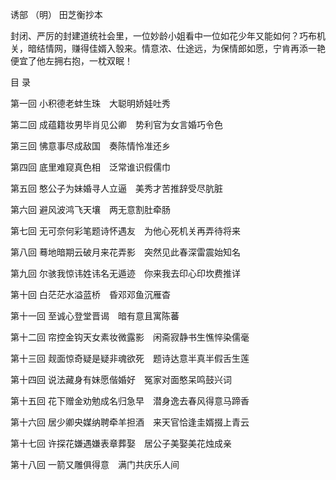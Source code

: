 诱部 （明） 田芝衡抄本

封闭、严厉的封建道统社会里，一位妙龄小姐看中一位如花少年又能如何？巧布机关，暗结情网，赚得佳婿入彀来。情意浓、仕途远，为保情郎如愿，宁肯再添一艳便宜了他左拥右抱，一枕双眠！

目 录

第一回 小积德老蚌生珠　大聪明娇娃吐秀

第二回 成蕴籍妆男毕肖见公卿　势利官为女言婚巧令色

第三回 怫意事尽成敌国　奏陈情怜准还乡

第四回 底里难窥真色相　泛常谁识假儒巾

第五回 憨公子为妹婚寻人立逼　美秀才苦推辞受尽肮脏

第六回 避风波鸿飞天壤　两无意割肚牵肠

第七回 无可奈何彩笔题诗怀遇友　为他心死机关再弄待将来

第八回 蓦地暗期云破月来花弄影　突然见此春深雷震始知名

第九回 尔骇我惊讳姓讳名无遁迹　你来我去印心印坎费推详

第十回 白茫茫水溢蓝桥　昏邓邓鱼沉雁杳

第十一回 至诚心登堂晋谒　暗有意且寓陈蕃

第十二回 帘控金钩天女素妆微露影　闲斋寂静书生憔悴染儒毫

第十三回 觌面惊奇疑是疑非魂欲死　题诗达意半真半假舌生莲

第十四回 说法藏身有妹愿偕婚好　冤家对面憨呆鸣鼓兴词

第十五回 花下赠金劝勉成名归急早　潜身逸去春风得意马蹄香

第十六回 居少卿央媒纳聘牵羊担酒　来天官恰逢圭婿掇上青云

第十七回 许探花嫌遇嫌表章葬娶　居公子美娶美花烛成亲

第十八回 一箭又雕俱得意　满门共庆乐人间